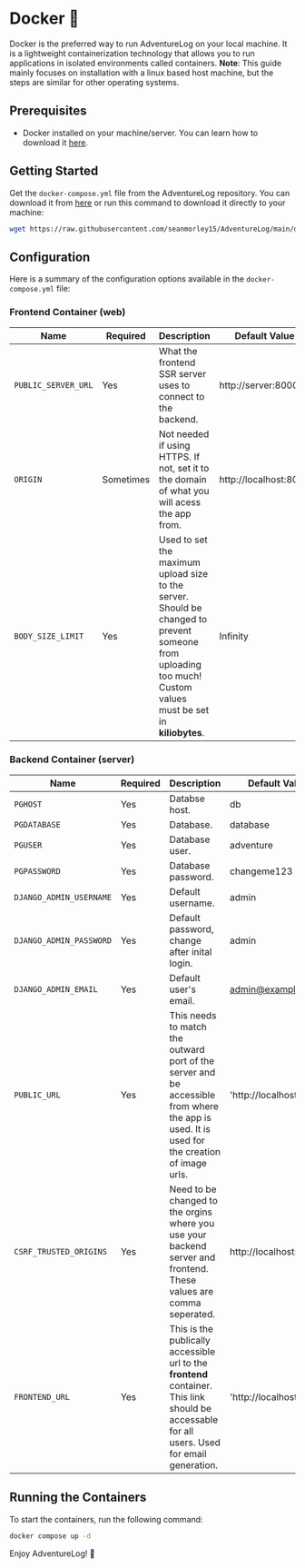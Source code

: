 # Docker 🐋

Docker is the preferred way to run AdventureLog on your local machine. It is a lightweight containerization technology that allows you to run applications in isolated environments called containers.
**Note**: This guide mainly focuses on installation with a linux based host machine, but the steps are similar for other operating systems.

## Prerequisites

- Docker installed on your machine/server. You can learn how to download it [here](https://docs.docker.com/engine/install/).

## Getting Started

Get the `docker-compose.yml` file from the AdventureLog repository. You can download it from [here](https://github.com/seanmorley15/AdventureLog/blob/main/docker-compose.yml) or run this command to download it directly to your machine:

```bash
wget https://raw.githubusercontent.com/seanmorley15/AdventureLog/main/docker-compose.yml
```

## Configuration

Here is a summary of the configuration options available in the `docker-compose.yml` file:

<!-- make a table with colum name, is required, other -->

### Frontend Container (web)

| Name                | Required  | Description                                                                                                                                                   | Default Value         |
| ------------------- | --------- | ------------------------------------------------------------------------------------------------------------------------------------------------------------- | --------------------- |
| `PUBLIC_SERVER_URL` | Yes       | What the frontend SSR server uses to connect to the backend.                                                                                                  | http://server:8000    |
| `ORIGIN`            | Sometimes | Not needed if using HTTPS. If not, set it to the domain of what you will acess the app from.                                                                  | http://localhost:8015 |
| `BODY_SIZE_LIMIT`   | Yes       | Used to set the maximum upload size to the server. Should be changed to prevent someone from uploading too much! Custom values must be set in **kiliobytes**. | Infinity              |

### Backend Container (server)

| Name                    | Required | Description                                                                                                                                   | Default Value           |
| ----------------------- | -------- | --------------------------------------------------------------------------------------------------------------------------------------------- | ----------------------- |
| `PGHOST`                | Yes      | Databse host.                                                                                                                                 | db                      |
| `PGDATABASE`            | Yes      | Database.                                                                                                                                     | database                |
| `PGUSER`                | Yes      | Database user.                                                                                                                                | adventure               |
| `PGPASSWORD`            | Yes      | Database password.                                                                                                                            | changeme123             |
| `DJANGO_ADMIN_USERNAME` | Yes      | Default username.                                                                                                                             | admin                   |
| `DJANGO_ADMIN_PASSWORD` | Yes      | Default password, change after inital login.                                                                                                  | admin                   |
| `DJANGO_ADMIN_EMAIL`    | Yes      | Default user's email.                                                                                                                         | admin@example.com       |
| `PUBLIC_URL`            | Yes      | This needs to match the outward port of the server and be accessible from where the app is used. It is used for the creation of image urls.   | 'http://localhost:8016' |
| `CSRF_TRUSTED_ORIGINS`  | Yes      | Need to be changed to the orgins where you use your backend server and frontend. These values are comma seperated.                            | http://localhost:8016   |
| `FRONTEND_URL`          | Yes      | This is the publically accessible url to the **frontend** container. This link should be accessable for all users. Used for email generation. | 'http://localhost:8015' |

## Running the Containers

To start the containers, run the following command:

```bash
docker compose up -d
```

Enjoy AdventureLog! 🎉
